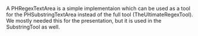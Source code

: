 A PHRegexTextArea is a simple implementaion which can be used as a tool for the PHSubstringTextArea instead of the full tool (TheUltimateRegexTool). We mostly needed this for the presentation, but it is used in the SubstringTool as well.